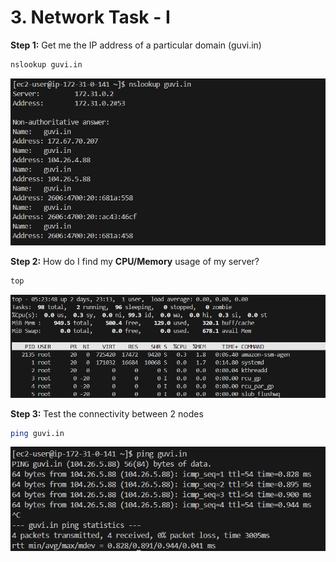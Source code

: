 # 3. Network Task - I

**Step 1:** Get me the IP address of a particular domain (guvi.in)

```bash
nslookup guvi.in
```

![Output](./output-01.png)

**Step 2:** How do I find my **CPU/Memory** usage of my server?

```bash
top
```

![Output](./output-02.png)

**Step 3:** Test the connectivity between 2 nodes

```bash
ping guvi.in
```

![Output](./output-03.png)
